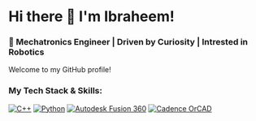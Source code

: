 # Hi there 👋 I'm Ibraheem!

### 🤖 Mechatronics Engineer | Driven by Curiosity | Intrested in Robotics 

Welcome to my GitHub profile! 

### My Tech Stack & Skills:
[![C++](https://img.shields.io/badge/C%2B%2B-00599C?style=for-the-badge&logo=c%2B%2B&logoColor=white)](https://en.wikipedia.org/wiki/C%2B%2B)
[![Python](https://img.shields.io/badge/Python-3776AB?style=for-the-badge&logo=python&logoColor=white)](https://www.python.org/)
[![Autodesk Fusion 360](https://img.shields.io/badge/Fusion_360-FF3211?style=for-the-badge&logo=autodesk&logoColor=white)](https://www.autodesk.com/products/fusion-360/overview)
[![Cadence OrCAD](https://img.shields.io/badge/Cadence_OrCAD-A62E53?style=for-the-badge&logo=cadence&logoColor=white)](https://www.cadence.com/en_US/home.html)






